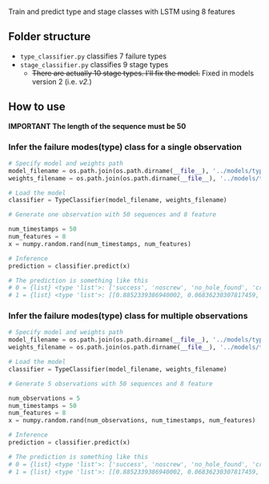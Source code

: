 Train and predict type and stage classes with LSTM using 8 features

## Folder structure
* ```type_classifier.py``` classifies 7 failure types
* ```stage_classifier.py``` classifies 9 stage types
    * ~~There are actually 10 stage types. I'll fix the model.~~ Fixed in models version 2 (i.e. *v2.*)

## How to use

**IMPORTANT The length of the sequence must be 50**

### Infer the failure modes(type) class for a single observation

```python
# Specify model and weights path
model_filename = os.path.join(os.path.dirname(__file__), '../models/type_lstm_v2.json')
weights_filename = os.path.join(os.path.dirname(__file__), '../models/type_lstm_v2.h5')

# Load the model
classifier = TypeClassifier(model_filename, weights_filename)

# Generate one observation with 50 sequences and 8 feature

num_timestamps = 50
num_features = 8
x = numpy.random.rand(num_timestamps, num_features)

# Inference
prediction = classifier.predict(x)

# The prediction is something like this
# 0 = {list} <type 'list'>: ['success', 'noscrew', 'no_hole_found', 'crossthread', 'stripped_no_engage', 'stripped', 'partial']
# 1 = {list} <type 'list'>: [[0.8852339386940002, 0.06836230307817459, 0.021053753793239594, 0.00986627209931612, 0.003368750214576721, 0.004927818197757006, 0.007187273818999529]]
```

### Infer the failure modes(type) class for multiple observations
```python
# Specify model and weights path
model_filename = os.path.join(os.path.dirname(__file__), '../models/type_lstm_v2.json')
weights_filename = os.path.join(os.path.dirname(__file__), '../models/type_lstm_v2.h5')

# Load the model
classifier = TypeClassifier(model_filename, weights_filename)

# Generate 5 observations with 50 sequences and 8 feature

num_observations = 5
num_timestamps = 50
num_features = 8
x = numpy.random.rand(num_observations, num_timestamps, num_features)

# Inference
prediction = classifier.predict(x)

# The prediction is something like this
# 0 = {list} <type 'list'>: ['success', 'noscrew', 'no_hole_found', 'crossthread', 'stripped_no_engage', 'stripped', 'partial']
# 1 = {list} <type 'list'>: [[0.8852339386940002, 0.06836230307817459, 0.021053753793239594, 0.00986627209931612, 0.003368750214576721, 0.004927818197757006, 0.007187273818999529], ...]
```
